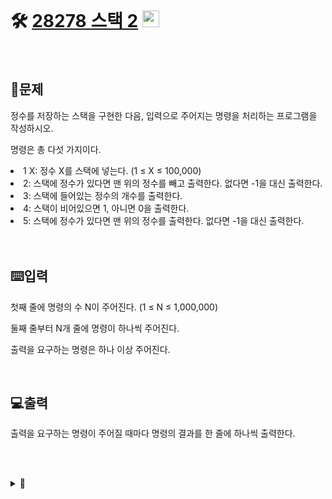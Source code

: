 <br>

# 🛠️ [28278 스택 2](http://www.acmicpc.net/problem/28278) <img height="27px" width="27px" src="https://static.solved.ac/tier_small/7.svg"/>

<br>

## 📖문제
정수를 저장하는 스택을 구현한 다음, 입력으로 주어지는 명령을 처리하는 프로그램을 작성하시오.

명령은 총 다섯 가지이다.

<li>1 X: 정수 X를 스택에 넣는다. (1 ≤ X ≤ 100,000)</li>
<li>2: 스택에 정수가 있다면 맨 위의 정수를 빼고 출력한다. 없다면 -1을 대신 출력한다.</li>
<li>3: 스택에 들어있는 정수의 개수를 출력한다.</li>
<li>4: 스택이 비어있으면 1, 아니면 0을 출력한다.</li>
<li>5: 스택에 정수가 있다면 맨 위의 정수를 출력한다. 없다면 -1을 대신 출력한다.</li> <br>

<br>

## ⌨️입력
첫째 줄에 명령의 수 N이 주어진다. (1 ≤ N ≤ 1,000,000)

둘째 줄부터 N개 줄에 명령이 하나씩 주어진다.

출력을 요구하는 명령은 하나 이상 주어진다.

<br>

## 💻출력
출력을 요구하는 명령이 주어질 때마다 명령의 결과를 한 줄에 하나씩 출력한다.

<br><br>

<details>
  <summary>🎈</summary>
  <br>

  
</details>

<br><br>
